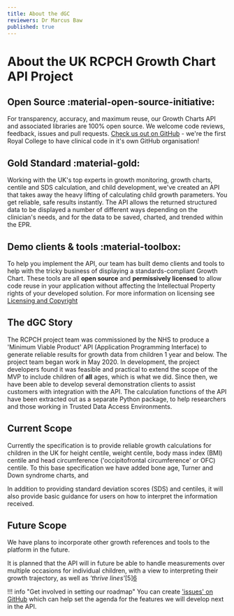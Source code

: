 ```yaml
---
title: About the dGC
reviewers: Dr Marcus Baw
published: true
---
```


# About the UK RCPCH Growth Chart API Project

## Open Source :material-open-source-initiative:

For transparency, accuracy, and maximum reuse, our Growth Charts API and associated libraries are 100% open source. We welcome code reviews, feedback, issues and pull requests. [Check us out on GitHub](https://github.com/rcpch) - we're the first Royal College to have clinical code in it's own GitHub organisation!

## Gold Standard :material-gold:

Working with the UK's top experts in growth monitoring, growth charts, centile and SDS calculation, and child development, we've created an API that takes away the heavy lifting of calculating child growth parameters. You get reliable, safe results instantly. The API allows the returned structured data to be displayed a number of different ways depending on the clinician's needs, and for the data to be saved, charted, and trended within the EPR.

## Demo clients & tools :material-toolbox:

To help you implement the API, our team has built demo clients and tools to help with the tricky business of displaying a standards-compliant Growth Chart. These tools are all **open source** and **permissively licensed** to allow code reuse in your application without affecting the Intellectual Property rights of your developed solution. For more information on licensing see [Licensing and Copyright](../legal/licensing-copyright.md)

## The dGC Story

The RCPCH project team was commissioned by the NHS to produce a 'Minimum Viable Product' API (Application Programming Interface) to generate reliable results for growth data from children 1 year and below. The project team began work in May 2020. In development, the project developers found it was feasible and practical to extend the scope of the MVP to include children of **all** ages, which is what we did. Since then, we have been able to develop several demonstration clients to assist customers with integration with the API. The calculation functions of the API have been extracted out as a separate Python package, to help researchers and those working in Trusted Data Access Environments.

## Current Scope

Currently the specification is to provide reliable growth calculations for children in the UK for height centile, weight centile, body mass index (BMI) centile and head circumference ('occipitofrontal circumference' or OFC) centile. To this base specification we have added bone age, Turner and Down syndrome charts, and 

In addition to providing standard deviation scores (SDS) and centiles, it will also provide basic guidance for users on how to interpret the information received.

## Future Scope

We have plans to incorporate other growth references and tools to the platform in the future.

It is planned that the API will in future be able to handle measurements over multiple occasions for individual children, with a view to interpreting their growth trajectory, as well as _'thrive lines'_[5][6](#references)

!!! info "Get involved in setting our roadmap"
    You can create ['issues' on GitHub](https://github.com/rcpch/digital-growth-charts-server/issues) which can help set the agenda for the features we will develop next in the API.